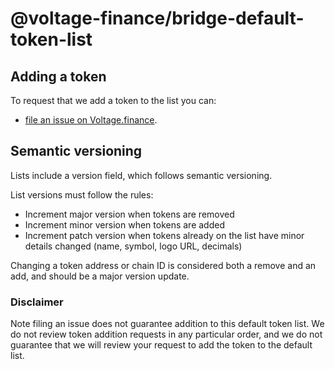 # @voltage-finance/bridge-default-token-list

## Adding a token

To request that we add a token to the list you can:
- [file an issue on Voltage.finance](https://github.com/voltfinance/bridge-default-token-list/issues/new?assignees=&labels=token+request&template=token-request.md&title=Add+%7BTOKEN_SYMBOL%7D%3A+%7BTOKEN_NAME%7D).

## Semantic versioning

Lists include a version field, which follows semantic versioning.

List versions must follow the rules:
- Increment major version when tokens are removed
- Increment minor version when tokens are added
- Increment patch version when tokens already on the list have minor details changed (name, symbol, logo URL, decimals)

Changing a token address or chain ID is considered both a remove and an add, and should be a major version update.

### Disclaimer

Note filing an issue does not guarantee addition to this default token list.
We do not review token addition requests in any particular order, and we do not
guarantee that we will review your request to add the token to the default list.

